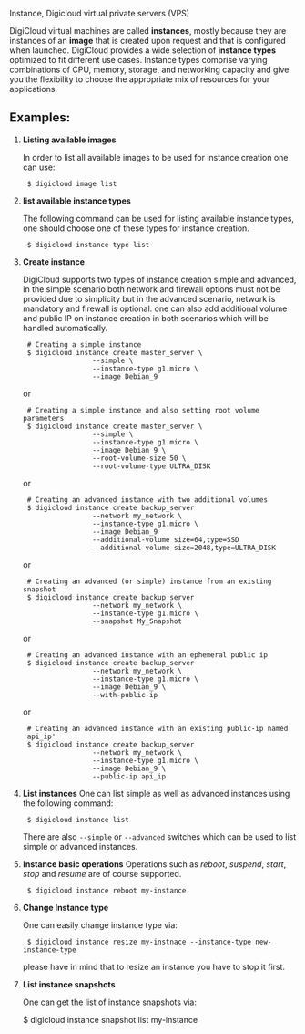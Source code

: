 Instance, Digicloud virtual private servers (VPS)

DigiCloud virtual machines are called **instances**, mostly because they are instances of an 
**image** that is created upon request and that is configured when launched. 
DigiCloud provides a wide selection of **instance types** optimized to fit different use cases. 
Instance types comprise varying combinations of CPU, memory, storage, and networking capacity and 
give you the flexibility to choose the appropriate mix of resources for your applications.


## Examples:

1. **Listing available images**

    In order to list all available images to be used for instance creation one can use:

        $ digicloud image list
2. **list available instance types**

    The following command can be used for listing available instance types, one should choose one of
    these types for instance creation.

        $ digicloud instance type list
3. **Create instance**
    
    DigiCloud supports two types of instance creation simple and advanced, in the simple scenario
    both network and firewall options must not be provided due to simplicity but in the advanced 
    scenario, network is mandatory and firewall is optional. one can also add additional 
    volume and public IP on instance creation in both scenarios which will be handled automatically.

        # Creating a simple instance
        $ digicloud instance create master_server \
                        --simple \
                        --instance-type g1.micro \
                        --image Debian_9
    or

        # Creating a simple instance and also setting root volume parameters
        $ digicloud instance create master_server \
                        --simple \
                        --instance-type g1.micro \
                        --image Debian_9 \
                        --root-volume-size 50 \
                        --root-volume-type ULTRA_DISK
    or

        # Creating an advanced instance with two additional volumes
        $ digicloud instance create backup_server
                        --network my_network \
                        --instance-type g1.micro \
                        --image Debian_9
                        --additional-volume size=64,type=SSD
                        --additional-volume size=2048,type=ULTRA_DISK
    or

        # Creating an advanced (or simple) instance from an existing snapshot 
        $ digicloud instance create backup_server
                        --network my_network \
                        --instance-type g1.micro \
                        --snapshot My_Snapshot
    or

        # Creating an advanced instance with an ephemeral public ip
        $ digicloud instance create backup_server
                        --network my_network \
                        --instance-type g1.micro \
                        --image Debian_9 \
                        --with-public-ip

    or

        # Creating an advanced instance with an existing public-ip named 'api_ip'
        $ digicloud instance create backup_server
                        --network my_network \
                        --instance-type g1.micro \
                        --image Debian_9 \
                        --public-ip api_ip

4. **List instances**
    One can list simple as well as advanced instances using the following command:

        $ digicloud instance list        

    There are also `--simple` or `--advanced` switches which can be used to list simple or advanced
    instances.

5. **Instance basic operations**
    Operations such as *reboot*, *suspend*, *start*, *stop* and *resume* are of course supported.

        $ digicloud instance reboot my-instance

6. **Change Instance type**
    
    One can easily change instance type via: 
    
        $ digicloud instance resize my-instnace --instance-type new-instance-type    

    please have in mind that to resize an instance you have to stop it first.

7. **List instance snapshots**

   One can get the list of instance snapshots via:
   
      $ digicloud instance snapshot list my-instance
